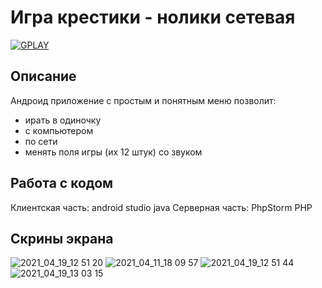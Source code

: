 # Игра крестики - нолики сетевая

<a href="https://play.google.com/store/apps/details?id=com.dev_marinov.xo"> ![GPLAY](https://user-images.githubusercontent.com/61028366/127751951-1b8e413b-ed07-4582-8550-d56ae601f112.png)
 >></a>
 
## Описание 
Андроид приложение с простым и понятным меню позволит:
- ирать в одиночку
- с компьютером
- по сети
- менять поля игры (их 12 штук) со звуком
## Работа с кодом 
Клиентская часть: android studio java 
Серверная часть: PhpStorm PHP 

## Скрины экрана 

![2021_04_19_12 51 20](https://user-images.githubusercontent.com/61028366/132858141-a3452253-0fc6-4434-adf0-f3778435fff1.jpg)
![2021_04_11_18 09 57](https://user-images.githubusercontent.com/61028366/132858135-67c3b81f-bfd7-4dee-adc4-b6878580f690.jpg)
![2021_04_19_12 51 44](https://user-images.githubusercontent.com/61028366/132858359-6fcadda3-ce13-47db-82d9-1132ce109744.jpg)
![2021_04_19_13 03 15](https://user-images.githubusercontent.com/61028366/132858321-7dfacc63-d42b-4013-a9d7-684a019af66c.jpg)
